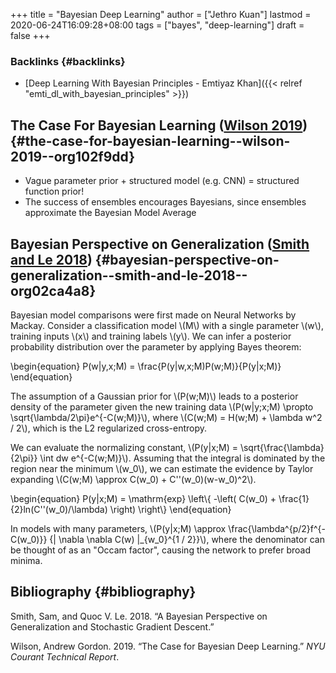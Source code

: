 +++
title = "Bayesian Deep Learning"
author = ["Jethro Kuan"]
lastmod = 2020-06-24T16:09:28+08:00
tags = ["bayes", "deep-learning"]
draft = false
+++

### Backlinks {#backlinks}

- [Deep Learning With Bayesian Principles - Emtiyaz Khan]({{< relref "emti_dl_with_bayesian_principles" >}})

## The Case For Bayesian Learning ([Wilson 2019](#org102f9dd)) {#the-case-for-bayesian-learning--wilson-2019--org102f9dd}

- Vague parameter prior + structured model (e.g. CNN) = structured
  function prior!
- The success of ensembles encourages Bayesians, since ensembles
  approximate the Bayesian Model Average

## Bayesian Perspective on Generalization ([Smith and Le 2018](#org02ca4a8)) {#bayesian-perspective-on-generalization--smith-and-le-2018--org02ca4a8}

Bayesian model comparisons were first made on Neural Networks by
Mackay. Consider a classification model \\(M\\) with a single parameter
\\(w\\), training inputs \\(x\\) and training labels \\(y\\). We can infer a
posterior probability distribution over the parameter by applying
Bayes theorem:

\begin{equation}
P(w|y,x;M) = \frac{P(y|w,x;M)P(w;M)}{P(y|x;M)}
\end{equation}

The assumption of a Gaussian prior for \\(P(w;M)\\) leads to a posterior
density of the parameter given the new training data \\(P(w|y;x;M)
\propto \sqrt{\lambda/2\pi}e^{-C(w;M)}\\), where \\(C(w;M) = H(w;M) +
\lambda w^2 / 2\\), which is the L2 regularized cross-entropy.

We can evaluate the normalizing constant, \\(P(y|x;M) =
\sqrt{\frac{\lambda}{2\pi}} \int dw e^{-C(w;M)}\\). Assuming that the
integral is dominated by the region near the minimum \\(w_0\\), we can
estimate the evidence by Taylor expanding \\(C(w;M) \approx C(w_0) +
C''(w_0)(w-w_0)^2\\).

\begin{equation}
P(y|x;M) = \mathrm{exp} \left\\{ -\left( C(w_0) +
\frac{1}{2}ln(C''(w_0)/\lambda) \right) \right\\}
\end{equation}

In models with many parameters, \\(P(y|x;M) \approx
\frac{\lambda^{p/2}f^{-C(w_0)}} {| \nabla \nabla C(w) |\_{w_0}^{1 / 2}}\\),
where the denominator can be thought of as an "Occam factor", causing
the network to prefer broad minima.

## Bibliography {#bibliography}

<a id="org02ca4a8"></a>Smith, Sam, and Quoc V. Le. 2018. “A Bayesian Perspective on Generalization and Stochastic Gradient Descent.”

<a id="org102f9dd"></a>Wilson, Andrew Gordon. 2019. “The Case for Bayesian Deep Learning.” _NYU Courant Technical Report_.
